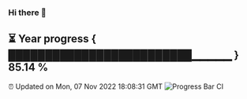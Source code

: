 ### Hi there 👋
⏳ Year progress { █████████████████████████▁▁▁▁▁ } 85.14 %
---
⏰ Updated on Mon, 07 Nov 2022 18:08:31 GMT
![Progress Bar CI](https://github.com/Moyi321/Moyi321/workflows/Progress%20Bar%20CI/badge.svg)
